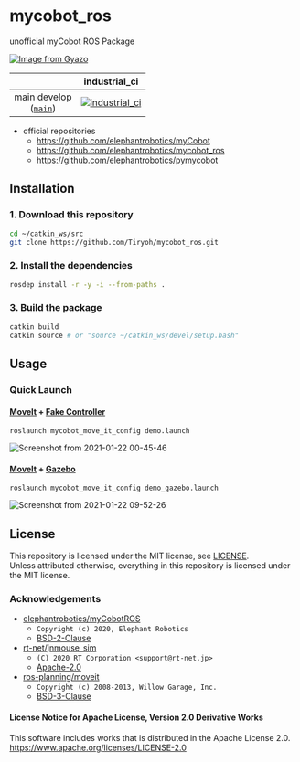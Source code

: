 # mycobot_ros

unofficial myCobot ROS Package

[![Image from Gyazo](https://i.gyazo.com/cb39b38ddfa678c58c538460fbaac1ef.jpg)](https://tiryoh.hateblo.jp/entry/2021/01/07/233848)

| | industrial_ci |
|:---:|:---:|
| main develop<br>([`main`](https://github.com/Tiryoh/mycobot_ros/tree/main)) | [![industrial_ci](https://github.com/Tiryoh/mycobot_ros/actions/workflows/industrialci.yml/badge.svg?branch=main)](https://github.com/Tiryoh/mycobot_ros/actions/workflows/industrialci.yml) |

* official repositories
    * https://github.com/elephantrobotics/myCobot
    * https://github.com/elephantrobotics/mycobot_ros
    * https://github.com/elephantrobotics/pymycobot

## Installation

### 1. Download this repository

```sh
cd ~/catkin_ws/src
git clone https://github.com/Tiryoh/mycobot_ros.git
```

### 2. Install the dependencies

```sh
rosdep install -r -y -i --from-paths .
```

### 3. Build the package

```sh
catkin build
catkin source # or "source ~/catkin_ws/devel/setup.bash"
```

## Usage
### Quick Launch

#### [MoveIt](http://moveit.ros.org/) + [Fake Controller](http://docs.ros.org/en/melodic/api/moveit_tutorials/html/doc/fake_controller_manager/fake_controller_manager_tutorial.html)

```
roslaunch mycobot_move_it_config demo.launch
```

![Screenshot from 2021-01-22 00-45-46](https://user-images.githubusercontent.com/3256629/105374594-3a93cf00-5c4b-11eb-89c7-fa4a10aed619.png)

#### [MoveIt](http://moveit.ros.org/) + [Gazebo](http://gazebosim.org/)

```
roslaunch mycobot_move_it_config demo_gazebo.launch
```

![Screenshot from 2021-01-22 09-52-26](https://user-images.githubusercontent.com/3256629/105430751-96844500-5c97-11eb-88fd-9fe772f98001.png)

## License

This repository is licensed under the MIT license, see [LICENSE](./LICENSE).  
Unless attributed otherwise, everything in this repository is licensed under the MIT license.

### Acknowledgements

* [elephantrobotics/myCobotROS](https://github.com/elephantrobotics/myCobotROS)
    * `Copyright (c) 2020, Elephant Robotics`
    * [BSD-2-Clause](https://github.com/elephantrobotics/myCobotROS/blob/cc9c7151b60709c445e1d2bdf500b9fbad91f841/LICENSE)
* [rt-net/jnmouse_sim](https://github.com/rt-net/jnmouse_sim)
    * `(C) 2020 RT Corporation <support@rt-net.jp>`
    * [Apache-2.0](https://github.com/rt-net/jnmouse_sim/blob/5b3eac2071e7feb7e9ffd6f054cdfef9081e9166/LICENSE)
* [ros-planning/moveit](https://github.com/ros-planning/moveit)
    * `Copyright (c) 2008-2013, Willow Garage, Inc.`
    * [BSD-3-Clause](https://github.com/ros-planning/moveit/blob/664ae01803abf5e0b4649063102357262de9e05c/LICENSE.txt)

#### License Notice for Apache License, Version 2.0 Derivative Works

This software includes works that is distributed in the Apache License 2.0.  
https://www.apache.org/licenses/LICENSE-2.0